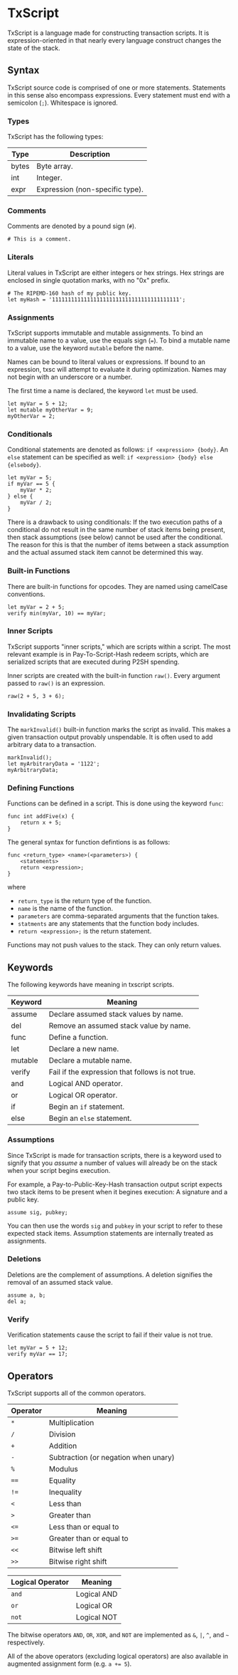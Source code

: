 # TxScript

TxScript is a language made for constructing transaction scripts. It is expression-oriented
in that nearly every language construct changes the state of the stack.

## Syntax

TxScript source code is comprised of one or more statements. Statements in this sense also
encompass expressions.
Every statement must end with a semicolon (`;`). Whitespace is ignored.

### Types

TxScript has the following types:

| Type  | Description   |
| ----- | ------------- |
| bytes | Byte array.   |
| int   | Integer.      |
| expr  | Expression (non-specific type). |

### Comments

Comments are denoted by a pound sign (`#`).

```
# This is a comment.
```

### Literals

Literal values in TxScript are either integers or hex strings. Hex strings are enclosed in single quotation marks, with no "0x" prefix.

```
# The RIPEMD-160 hash of my public key.
let myHash = '1111111111111111111111111111111111111111';
```

### Assignments

TxScript supports immutable and mutable assignments. To bind an immutable name to a value, use the equals sign (`=`).
To bind a mutable name to a value, use the keyword `mutable` before the name.

Names can be bound to literal values or expressions. If bound to an expression, txsc will attempt to evaluate it during optimization.
Names may not begin with an underscore or a number.

The first time a name is declared, the keyword `let` must be used.

```
let myVar = 5 + 12;
let mutable myOtherVar = 9;
myOtherVar = 2;
```

### Conditionals

Conditional statements are denoted as follows: `if <expression> {body}`. An `else` statement can be specified as well:
`if <expression> {body} else {elsebody}`.

```
let myVar = 5;
if myVar == 5 {
    myVar * 2;
} else {
    myVar / 2;
}
```

There is a drawback to using conditionals: If the two execution paths of a conditional do not result in the same number of stack
items being present, then stack assumptions (see below) cannot be used after the conditional. The reason for this is that the number
of items between a stack assumption and the actual assumed stack item cannot be determined this way.

### Built-in Functions

There are built-in functions for opcodes. They are named using camelCase conventions.

```
let myVar = 2 + 5;
verify min(myVar, 10) == myVar;
```

### Inner Scripts

TxScript supports "inner scripts," which are scripts within a script. The most relevant example is in Pay-To-Script-Hash
redeem scripts, which are serialized scripts that are executed during P2SH spending.

Inner scripts are created with the built-in function `raw()`. Every argument passed to `raw()` is an expression.

```
raw(2 + 5, 3 + 6);
```

### Invalidating Scripts

The `markInvalid()` built-in function marks the script as invalid.
This makes a given transaction output provably unspendable. It is often
used to add arbitrary data to a transaction.

```
markInvalid();
let myArbitraryData = '1122';
myArbitraryData;
```

### Defining Functions

Functions can be defined in a script. This is done using the keyword `func`:

```
func int addFive(x) {
    return x + 5;
}
```

The general syntax for function defintions is as follows:

```
func <return_type> <name>(<parameters>) {
    <statements>
    return <expression>;
}
```

where

* `return_type` is the return type of the function.
* `name` is the name of the function.
* `parameters` are comma-separated arguments that the function takes.
* `statments` are any statements that the function body includes.
* `return <expression>;` is the return statement.

Functions may not push values to the stack. They can only return values.

## Keywords

The following keywords have meaning in txscript scripts.

| Keyword   | Meaning       |
| --------- | ------------- |
| assume    | Declare assumed stack values by name. |
| del       | Remove an assumed stack value by name. |
| func      | Define a function.|
| let       | Declare a new name. |
| mutable   | Declare a mutable name. |
| verify    | Fail if the expression that follows is not true. |
| and       | Logical AND operator. |
| or        | Logical OR operator. |
| if        | Begin an `if` statement. |
| else      | Begin an `else` statement. |

### Assumptions

Since TxScript is made for transaction scripts, there is a keyword used to signify that you *assume*
a number of values will already be on the stack when your script begins execution.

For example, a Pay-to-Public-Key-Hash transaction output script expects two stack items to be present when it begines execution:
A signature and a public key.

```
assume sig, pubkey;
```

You can then use the words `sig` and `pubkey` in your script to refer to these expected stack items. Assumption statements
are internally treated as assignments.

### Deletions

Deletions are the complement of assumptions. A deletion signifies the removal of an assumed stack value.

```
assume a, b;
del a;
```

### Verify

Verification statements cause the script to fail if their value is not true.

```
let myVar = 5 + 12;
verify myVar == 17;
```

## Operators

TxScript supports all of the common operators.

| Operator  | Meaning |
| --------  | ------- |
| `*`         | Multiplication |
| `/`         | Division |
| `+`         | Addition |
| `-`         | Subtraction (or negation when unary) |
| `%`         | Modulus |
| `==`        | Equality |
| `!=`        | Inequality |
| `<`         | Less than |
| `>`         | Greater than |
| `<=`        | Less than or equal to |
| `>=`        | Greater than or equal to |
| `<<`        | Bitwise left shift |
| `>>`        | Bitwise right shift |

| Logical Operator  | Meaning |
| ----------------  | ------- |
| `and`               | Logical AND |
| `or`                | Logical OR |
| `not`               | Logical NOT |

The bitwise operators `AND`, `OR`, `XOR`, and `NOT` are implemented as
`&`, `|`, `^`, and `~` respectively.

All of the above operators (excluding logical operators) are also available in
augmented assignment form (e.g. `a += 5`).
